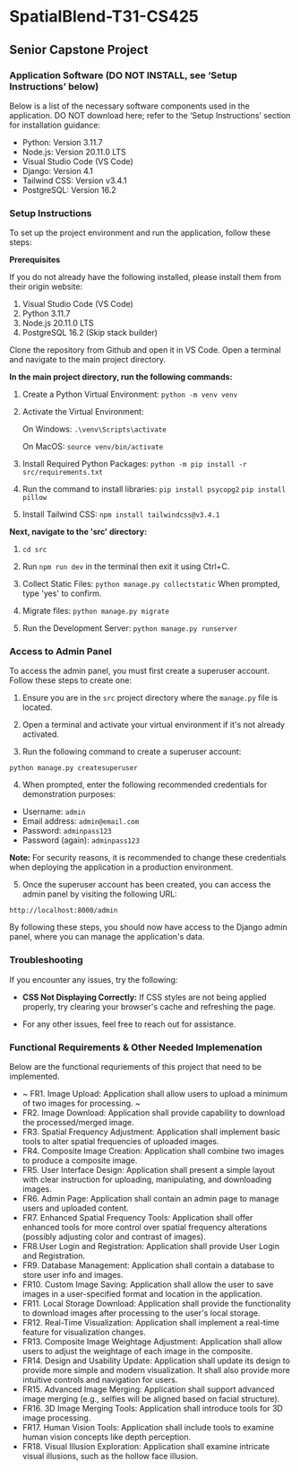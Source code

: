 # SpatialBlend-T31-CS425

## Senior Capstone Project

### Application Software (DO NOT INSTALL, see ‘Setup Instructions’ below)

Below is a list of the necessary software components used in the application. DO NOT download here; refer to the ‘Setup Instructions’ section for installation guidance:

- Python: Version 3.11.7
- Node.js: Version 20.11.0 LTS
- Visual Studio Code (VS Code)
- Django: Version 4.1
- Tailwind CSS: Version v3.4.1
- PostgreSQL: Version 16.2  
  

### Setup Instructions

To set up the project environment and run the application, follow these steps:  
  

**Prerequisites**

If you do not already have the following installed, please install them from their origin website:

1. Visual Studio Code (VS Code)
2. Python 3.11.7
3. Node.js 20.11.0 LTS
4. PostgreSQL 16.2  (Skip stack builder)  
  

Clone the repository from Github and open it in VS Code. Open a terminal and navigate to the main project directory.

**In the main project directory, run the following commands:**

1. Create a Python Virtual Environment:
   ```python -m venv venv```

2. Activate the Virtual Environment:

   On Windows: 
   ```.\venv\Scripts\activate```

   On MacOS:
   ```source venv/bin/activate```

3. Install Required Python Packages:
   ```python -m pip install -r src/requirements.txt```

4. Run the command to install libraries:
   ```pip install psycopg2```
   ```pip install pillow```
   <!-- ```pip install numpy``` -->


5.  Install Tailwind CSS:
```npm install tailwindcss@v3.4.1```  

**Next, navigate to the 'src' directory:**
  

1. ```cd src```

2. Run ```npm run dev``` in the terminal then exit it using Ctrl+C.

3. Collect Static Files:
   ```python manage.py collectstatic```
   When prompted, type 'yes' to confirm.

4. Migrate files:
   ```python manage.py migrate```

5. Run the Development Server:
   ```python manage.py runserver```  
     
### Access to Admin Panel
To access the admin panel, you must first create a superuser account. Follow these steps to create one:

1. Ensure you are in the `src` project directory where the `manage.py` file is located.

2. Open a terminal and activate your virtual environment if it's not already activated.

3. Run the following command to create a superuser account:

```python manage.py createsuperuser```

4. When prompted, enter the following recommended credentials for demonstration purposes:
- Username: `admin`
- Email address: `admin@email.com`
- Password: `adminpass123`
- Password (again): `adminpass123`

**Note:** For security reasons, it is recommended to change these credentials when deploying the application in a production environment.

5. Once the superuser account has been created, you can access the admin panel by visiting the following URL:

```http://localhost:8000/admin```

By following these steps, you should now have access to the Django admin panel, where you can manage the application's data.

### Troubleshooting

If you encounter any issues, try the following:

- **CSS Not Displaying Correctly:** If CSS styles are not being applied properly, try clearing your browser's cache and refreshing the page.

- For any other issues, feel free to reach out for assistance.

### Functional Requirements & Other Needed Implemenation

Below are the functional requriements of this project that need to be implemented.


- ~ FR1. Image Upload: Application shall allow users to upload a minimum of two images for processing. ~
- FR2. Image Download: Application shall provide capability to download the processed/merged image.
- FR3. Spatial Frequency Adjustment: Application shall implement basic tools to alter spatial frequencies of uploaded images.
- FR4. Composite Image Creation: Application shall combine two images to produce a composite image.
- FR5. User Interface Design: Application shall present a simple layout with clear instruction for uploading, manipulating, and downloading images.
- FR6. Admin Page: Application shall contain an admin page to manage users and uploaded content.
- FR7. Enhanced Spatial Frequency Tools: Application shall offer enhanced tools for more control over spatial frequency alterations (possibly adjusting color and contrast of images).
- FR8.User Login and Registration: Application shall provide User Login and Registration.
- FR9. Database Management: Application shall contain a database to store user info and images.
- FR10. Custom Image Saving: Application shall allow the user to save images in a user-specified format and location in the application.
- FR11. Local Storage Download: Application shall provide the functionality to download images after processing to the user's local storage.
- FR12. Real-Time Visualization: Application shall implement a real-time feature for visualization changes.
- FR13. Composite Image Weightage Adjustment: Application shall allow users to adjust the weightage of each image in the composite.
- FR14. Design and Usability Update: Application shall update its design to provide more simple and modern visualization. It shall also provide more intuitive controls and navigation for users.
- FR15. Advanced Image Merging: Application shall support advanced image merging (e.g., selfies will be aligned based on facial structure).
- FR16. 3D Image Merging Tools: Application shall introduce tools for 3D image processing.
- FR17. Human Vision Tools: Application shall include tools to examine human vision concepts like depth perception.
- FR18. Visual Illusion Exploration: Application shall examine intricate visual illusions, such as the hollow face illusion.